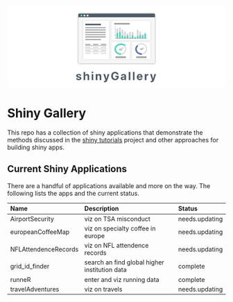 ![shiny gallery](shinygallery.png)

# Shiny Gallery

This repo has a collection of shiny applications that demonstrate the methods discussed in the [shiny tutorials](https://davidruvolo51.github.io/shinytutorials/) project and other approaches for building shiny apps.

## Current Shiny Applications

There are a handful of applications available and more on the way. The following lists the apps and the current status.


| Name | Description | Status
| :--- | :---------- | :------
| AirportSecurity | viz on TSA misconduct | needs.updating |
| europeanCoffeeMap | viz on specialty coffee in europe | needs.updating |
| NFLAttendenceRecords | viz on NFL attendence records | needs.updating |
| grid_id_finder | search an find global higher institution data | complete |
| runneR | enter and viz running data | complete |
| travelAdventures | viz on travels | needs.updating | 

